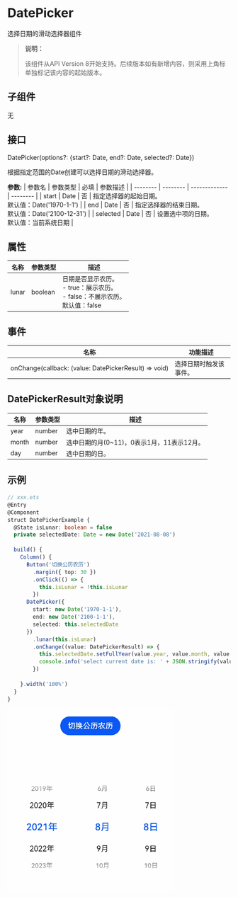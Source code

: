 # DatePicker

选择日期的滑动选择器组件

>  **说明：**
>
> 该组件从API Version 8开始支持。后续版本如有新增内容，则采用上角标单独标记该内容的起始版本。


## 子组件

无


## 接口

DatePicker(options?: {start?: Date, end?: Date, selected?: Date})

根据指定范围的Date创建可以选择日期的滑动选择器。

**参数:**
| 参数名 | 参数类型 | 必填  | 参数描述 |
| -------- | -------- | ------------- | -------- |
| start    | Date | 否  | 指定选择器的起始日期。<br/>默认值：Date('1970-1-1') |
| end      | Date | 否  |   指定选择器的结束日期。<br/>默认值：Date('2100-12-31') |
| selected | Date | 否  | 设置选中项的日期。<br/>默认值：当前系统日期  |


## 属性

| 名称    | 参数类型        | 描述            |
| ------| -------------- | -------- |
| lunar | boolean  | 日期是否显示农历。<br/>-&nbsp;true：展示农历。<br/>-&nbsp;false：不展示农历。<br/>默认值：false |


## 事件

| 名称 | 功能描述 |
| -------- | -------- |
| onChange(callback:&nbsp;(value:&nbsp;DatePickerResult)&nbsp;=&gt;&nbsp;void) | 选择日期时触发该事件。 |

## DatePickerResult对象说明

| 名称 | 参数类型 | 描述 |
| -------- | -------- | -------- |
| year | number | 选中日期的年。 |
| month | number | 选中日期的月(0~11)，0表示1月，11表示12月。 |
| day | number | 选中日期的日。 |


## 示例


```ts
// xxx.ets
@Entry
@Component
struct DatePickerExample {
  @State isLunar: boolean = false
  private selectedDate: Date = new Date('2021-08-08')

  build() {
    Column() {
      Button('切换公历农历')
        .margin({ top: 30 })
        .onClick(() => {
          this.isLunar = !this.isLunar
        })
      DatePicker({
        start: new Date('1970-1-1'),
        end: new Date('2100-1-1'),
        selected: this.selectedDate
      })
        .lunar(this.isLunar)
        .onChange((value: DatePickerResult) => {
          this.selectedDate.setFullYear(value.year, value.month, value.day)
          console.info('select current date is: ' + JSON.stringify(value))
        })

    }.width('100%')
  }
}
```

![datePicker](figures/datePicker.gif)
